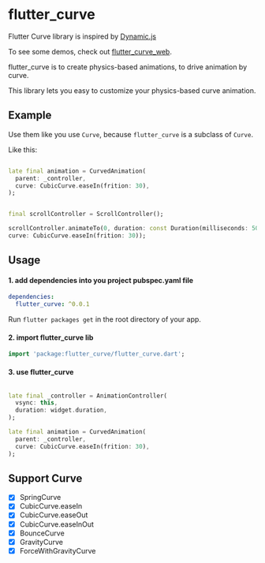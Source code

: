 # flutter_curve

Flutter Curve library is inspired by [Dynamic.js](https://github.com/michaelvillar/dynamics.js)

To see some demos, check out [flutter_curve_web](https://drown0315.github.io/flutter_curve/).

flutter_curve is to create physics-based animations, to drive animation by curve.

This library lets you easy to customize your physics-based curve animation.

## Example

Use them like you use `Curve`, because `flutter_curve` is a subclass of `Curve`.

Like this:

```dart

late final animation = CurvedAnimation(
  parent: _controller,
  curve: CubicCurve.easeIn(frition: 30),
);
```

```dart

final scrollController = ScrollController();

scrollController.animateTo(0, duration: const Duration(milliseconds: 500),
curve: CubicCurve.easeIn(frition: 30));
```


## Usage

#### 1. add dependencies into you project pubspec.yaml file

```yaml
dependencies:
  flutter_curve: ^0.0.1
```

Run `flutter packages get` in the root directory of your app.

#### 2. import flutter_curve lib

```dart
import 'package:flutter_curve/flutter_curve.dart';
```

#### 3. use flutter_curve

```dart

late final _controller = AnimationController(
  vsync: this,
  duration: widget.duration,
);

late final animation = CurvedAnimation(
  parent: _controller,
  curve: CubicCurve.easeIn(frition: 30),
);
```

## Support Curve

- [x] SpringCurve
- [x] CubicCurve.easeIn
- [x] CubicCurve.easeOut
- [x] CubicCurve.easeInOut
- [x] BounceCurve
- [x] GravityCurve
- [x] ForceWithGravityCurve

